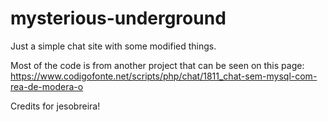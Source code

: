# mysterious-underground
Just a simple chat site with some modified things.


Most of the code is from another project that can be seen on this page:
https://www.codigofonte.net/scripts/php/chat/1811_chat-sem-mysql-com-rea-de-modera-o

Credits for jesobreira!
